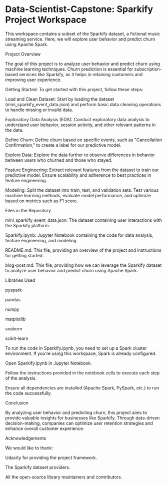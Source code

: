 # Data-Scientist-Capstone: Sparkify Project Workspace

This workspace contains a subset of the Sparkify dataset, a fictional music streaming service. Here, we will explore user behavior and predict churn using Apache Spark.

Project Overview

The goal of this project is to analyze user behavior and predict churn using machine learning techniques. Churn prediction is essential for subscription-based services like Sparkify, as it helps in retaining customers and improving user experience.

Getting Started: To get started with this project, follow these steps:

Load and Clean Dataset: Start by loading the dataset (mini_sparkify_event_data.json) and perform basic data cleaning operations to handle missing or invalid data.

Exploratory Data Analysis (EDA): Conduct exploratory data analysis to understand user behavior, session activity, and other relevant patterns in the data.

Define Churn: Define churn based on specific events, such as "Cancellation Confirmation," to create a label for our predictive model.

Explore Data: Explore the data further to observe differences in behavior between users who churned and those who stayed.

Feature Engineering: Extract relevant features from the dataset to train our predictive model. Ensure scalability and adherence to best practices in feature engineering.

Modeling: Split the dataset into train, test, and validation sets. Test various machine learning methods, evaluate model performance, and optimize based on metrics such as F1 score.

Files in the Repository

mini_sparkify_event_data.json: The dataset containing user interactions with the Sparkify platform.

Sparkify.ipynb: Jupyter Notebook containing the code for data analysis, feature engineering, and modeling.

README.md: This file, providing an overview of the project and instructions for getting started.

blog-post.md: This file, providing how we can leverage the Sparkify dataset to analyze user behavior and predict churn using Apache Spark.

Libraries Used

pyspark

pandas

numpy

matplotlib

seaborn

scikit-learn

To run the code in Sparkify.ipynb, you need to set up a Spark cluster environment. If you're using this workspace, Spark is already configured.

Open Sparkify.ipynb in Jupyter Notebook.

Follow the instructions provided in the notebook cells to execute each step of the analysis.

Ensure all dependencies are installed (Apache Spark, PySpark, etc.) to run the code successfully.

Conclusion

By analyzing user behavior and predicting churn, this project aims to provide valuable insights for businesses like Sparkify. Through data-driven decision-making, companies can optimize user retention strategies and enhance overall customer experience.

Acknowledgements

We would like to thank:

Udacity for providing the project framework.

The Sparkify dataset providers.

All the open-source library maintainers and contributors.
